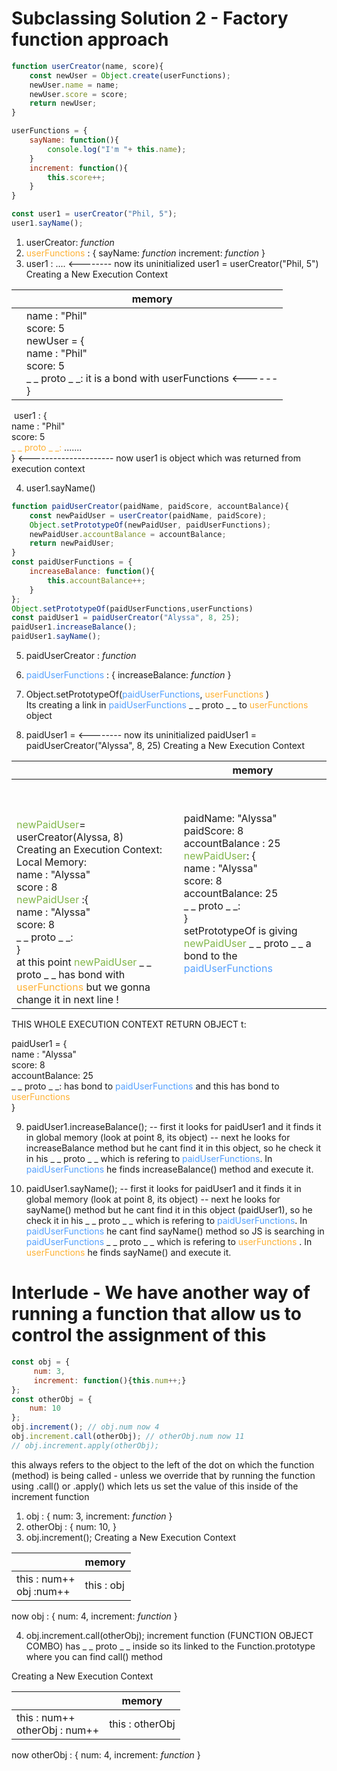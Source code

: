 # Subclassing Solution 2 - Factory function approach

```javascript
function userCreator(name, score){
	const newUser = Object.create(userFunctions);
	newUser.name = name;
    newUser.score = score;
    return newUser;
}

userFunctions = {
    sayName: function(){
        console.log("I'm "+ this.name);
    }
    increment: function(){
        this.score++;
    }
}

const user1 = userCreator("Phil, 5");
user1.sayName();
```

1) userCreator: *function*
2) <span style="color: #feb236">userFunctions </span> : {
			sayName: *function*
   		 increment: *function*
		}
3) user1 : ....			<-------- now its uninitialized 
	user1 = userCreator("Phil, 5")
												Creating a New Execution Context	

|      | memory                                                       |
| ---- | ------------------------------------------------------------ |
|      | name : "Phil"<br />score: 5<br />newUser = {  <br />          name : "Phil"<br />          score: 5<br />          _ _ proto _ _:               it is a bond with userFunctions <------<br />} |

​	user1 : {  <br />          name : "Phil"<br />          score: 5<br />          <span style="color: #feb236">_ _ proto _ _:</span>  .......      
​	}								<--------------------- now user1 is object which was returned from execution context 

4) user1.sayName()											

```javascript
function paidUserCreator(paidName, paidScore, accountBalance){
	const newPaidUser = userCreator(paidName, paidScore);
	Object.setPrototypeOf(newPaidUser, paidUserFunctions);
	newPaidUser.accountBalance = accountBalance;
	return newPaidUser;
}
const paidUserFunctions = {
	increaseBalance: function(){
		this.accountBalance++;
	}
};
Object.setPrototypeOf(paidUserFunctions,userFunctions)
const paidUser1 = paidUserCreator("Alyssa", 8, 25);
paidUser1.increaseBalance();
paidUser1.sayName();
```

5) paidUserCreator : *function*
6) <span style="color: #54a0ff">paidUserFunctions</span> : {
			increaseBalance: *function*
		}

7) Object.setPrototypeOf(<span style="color: #54a0ff">paidUserFunctions</span>, <span style="color: #feb236">userFunctions </span> )  
	Its creating a link in <span style="color: #54a0ff">paidUserFunctions</span>  _ _ proto _ _ to <span style="color: #feb236">userFunctions </span> object

8) paidUser1 = 							<-------- now its uninitialized 
paidUser1 = paidUserCreator("Alyssa", 8, 25)
														Creating a New Execution Context	

|                                                              | memory                                                       |
| ------------------------------------------------------------ | ------------------------------------------------------------ |
| <br /><br /><br /><span style="color: #82b74b">newPaidUser</span>= userCreator(Alyssa, 8)<br />Creating an Execution Context:<br />Local Memory:<br />name : "Alyssa"<br />score : 8  <br /><span style="color: #82b74b">newPaidUser</span> :{  <br />          name : "Alyssa"<br />          score: 8<br />          _ _ proto _ _:  <br />}  <br />at this point <span style="color: #82b74b">newPaidUser</span> _ _ proto _ _ has bond with <span style="color: #feb236">userFunctions </span>but we gonna change it in next line ! | paidName: "Alyssa"<br />paidScore: 8<br />accountBalance : 25<br /><span style="color: #82b74b">newPaidUser</span>: {  <br />          name : "Alyssa"<br />          score: 8<br />          accountBalance: 25<br />          _ _ proto _ _:  <br />}  <br />setPrototypeOf is giving <span style="color: #82b74b">newPaidUser</span> _ _ proto _ _ a bond to the <span style="color: #54a0ff">paidUserFunctions</span> <br /> |

THIS WHOLE EXECUTION CONTEXT RETURN OBJECT t:

paidUser1  = {  <br />          name : "Alyssa"<br />          score: 8<br />          accountBalance: 25<br />          _ _ proto _ _:  		            has bond to <span style="color: #54a0ff">paidUserFunctions</span> and this has bond to <span style="color: #feb236">userFunctions </span> <br />  }  <br />

9) paidUser1.increaseBalance();
	-- first it looks for paidUser1 and it finds it in global memory (look at point 8, its object)
	-- next he looks for increaseBalance method but he cant find it in this object, so he check it in his _ _ proto _ _ which
		is refering to <span style="color: #54a0ff">paidUserFunctions</span>. In <span style="color: #54a0ff">paidUserFunctions</span>  he finds  increaseBalance() method and execute it. 

10) paidUser1.sayName();
	-- first it looks for paidUser1 and it finds it in global memory (look at point 8, its object)
	-- next he looks for sayName() method but he cant find it in this object (paidUser1), so he check it in his _ _ proto _ _ 
       which is refering to <span style="color: #54a0ff">paidUserFunctions</span>. In <span style="color: #54a0ff">paidUserFunctions</span>  he cant find sayName() method so JS is searching in
         <span style="color: #54a0ff">paidUserFunctions</span>  _ _ proto _ _  which is refering to <span style="color: #feb236">userFunctions </span>. In <span style="color: #feb236">userFunctions </span> he finds sayName() and 
        execute it.

# Interlude - We have another way of running a function that allow us to control the assignment of this

```javascript
const obj = {
     num: 3,
     increment: function(){this.num++;}
};
const otherObj = {
 	num: 10
};
obj.increment(); // obj.num now 4
obj.increment.call(otherObj); // otherObj.num now 11
// obj.increment.apply(otherObj);
```

this always refers to the object to the left of the dot on which the function (method) is being called - unless we override that by running the function using .call() or .apply() which lets us set the value of this inside of the increment function

1) obj : {
		num: 3,
		increment: *function*
	}
2) otherObj : {
		num: 10,
	}
3) obj.increment();
	Creating a New Execution Context	

|                              | memory           |
| ---------------------------- | ---------------- |
| this : num++<br />obj :num++ | this : obj<br /> |

now obj : {
	num: 4,
	increment: *function*
}

4) obj.increment.call(otherObj);
increment function (FUNCTION OBJECT COMBO) has _ _ proto _ _ inside so its linked to the Function.prototype where you can  find call() method

Creating a New Execution Context	

|                                    | memory          |
| ---------------------------------- | --------------- |
| this : num++<br />otherObj : num++ | this : otherObj |

now otherObj : {
	num: 4,
	increment: *function*
}

 

